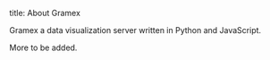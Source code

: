 title: About Gramex

Gramex a data visualization server written in Python and JavaScript.

More to be added.

